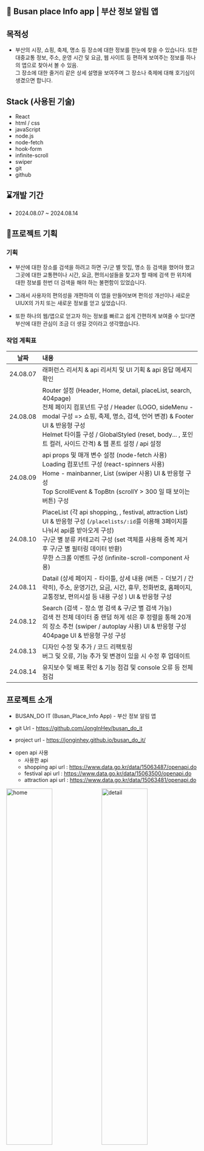## 📝 Busan place Info app | 부산 정보 알림 앱

## 목적성

- 부산의 시장, 쇼핑, 축제, 명소 등 장소에 대한 정보를 한눈에 찾을 수 있습니다. 또한 대중교통 정보, 주소, 운영 시간 및 요금, 웹 사이트 등 편하게 보여주는 정보를 하나의 앱으로 찾아서 볼 수 있음. <br> 그 장소에 대한 줄거리 같은 상세 설명을 보여주며 그 장소나 축제에 대해 호기심이 생겼으면 합니다.

## Stack (사용된 기술)

- React
- html / css
- javaScript
- node.js
- node-fetch
- hook-form
- infinite-scroll
- swiper
- git
- github

## ⌛개발 기간

- 2024.08.07 ~ 2024.08.14

## 📃프로젝트 기획

### 기획

- 부산에 대한 장소를 검색을 하려고 하면 구/군 별 맛집, 명소 등 검색을 했어야 했고 그곳에 대한 교통편이나 시간, 요금, 편의시설들을 찾고자 할 때에 검색 한 위치에 대한 정보를 한번 더 검색을 해야 하는 불편함이 있었습니다.

- 그래서 사용자의 편의성을 개편하여 이 앱을 만들어보며 편의성 개선이나 새로운 UIUX의 가치 또는 새로운 정보를 얻고 싶었습니다.

* 또한 하나의 웹/앱으로 얻고자 하는 정보를 빠르고 쉽게 간편하게 보여줄 수 있다면 부산에 대한 관심이 조금 더 생길 것이라고 생각했습니다.

### 작업 계획표

|   날짜   | 내용                                                                                                                                                                                                                                                                                                            |
| :------: | :-------------------------------------------------------------------------------------------------------------------------------------------------------------------------------------------------------------------------------------------------------------------------------------------------------------- |
| 24.08.07 | 래퍼런스 리서치 & api 리서치 및 UI 기획 & api 응답 메세지 확인                                                                                                                                                                                                                                                  |
| 24.08.08 | Router 설정 (Header, Home, detail, placeList, search, 404page)<br> 전체 페이지 컴포넌트 구성 / Header (LOGO, sideMenu - modal 구성 => 쇼핑, 축제, 명소, 검색, 언어 변경) & Footer UI & 반응형 구성 <br> Helmet 타이틀 구성 / GlobalStyled (reset, body... , 포인트 컬러, 사이드 간격) & 웹 폰트 설정 / api 설정 |
| 24.08.09 | api props 및 매개 변수 설정 (node-fetch 사용) <br> Loading 컴포넌트 구성 (react-spinners 사용) <br> Home - mainbanner, List (swiper 사용) UI & 반응형 구성 <br> Top ScrollEvent & TopBtn (scrollY > 300 일 때 보이는 버튼) 구성                                                                                 |
| 24.08.10 | PlaceList (각 api shopping, , festival, attraction List) UI & 반응형 구성 (`/placelists/:id`를 이용해 3페이지를 나눠서 api를 받아오게 구성) <br> 구/군 별 분류 카테고리 구성 (set 객체를 사용해 중복 제거 후 구/군 별 필터링 데이터 반환)<br> 무한 스크롤 이벤트 구성 (infinite-scroll-component 사용)          |
| 24.08.11 | Datail (상세 페이지 - 타이틀, 상세 내용 (버튼 - 더보기 / 간략히), 주소, 운영기간, 요금, 시간, 휴무, 전화번호, 홈페이지, 교통정보, 편의시설 등 내용 구성 ) UI & 반응형 구성                                                                                                                                      |
| 24.08.12 | Search (검색 - 장소 명 검색 & 구/군 별 검색 가능) <br> 검색 전 전체 데이터 중 랜덤 하게 섞은 후 정렬을 통해 20개의 장소 추천 (swiper / autoplay 사용) UI & 반응형 구성 <br> 404page UI & 반응형 구성 구성                                                                                                       |
| 24.08.13 | 디자인 수정 및 추가 / 코드 리팩토링 <br> 버그 및 오류, 기능 추가 및 변경이 있을 시 수정 후 업데이트                                                                                                                                                                                                             |
| 24.08.14 | 유지보수 및 배포 확인 & 기능 점검 및 console 오류 등 전체 점검                                                                                                                                                                                                                                                  |

## 프로젝트 소개

- BUSAN_DO IT (Busan_Place_Info App) - 부산 정보 알림 앱

- git Url - https://github.com/JongInHey/busan_do_it

- project url - https://jonginhey.github.io/busan_do_it/

* open api 사용
  - 사용한 api
  - shopping api url : https://www.data.go.kr/data/15063487/openapi.do
  - festival api url : https://www.data.go.kr/data/15063500/openapi.do
  - attraction api url : https://www.data.go.kr/data/15063481/openapi.do

<p>
  <img src="https://github.com/user-attachments/assets/c1bb0dcf-0608-4986-9efb-4eea3d361e7d" alt="home" width="49%" />
  <img src="https://github.com/user-attachments/assets/49580e3a-e8a3-4789-96bd-706ad011d694" alt="detail" width="49%" />
  <img src="https://github.com/user-attachments/assets/8ba9bcc2-bb29-410a-8e3e-da9828d91fcb" alt="list" width="49%" />
  <img src="https://github.com/user-attachments/assets/b81b4e03-18bc-4eba-b77c-43ada59baf04" alt="search-01" width="49%" />
  <img src="https://github.com/user-attachments/assets/a6a93949-5db7-4c50-ae92-073691526f65" alt="search-02" width="49%" />
  <img src="https://github.com/user-attachments/assets/c5421f2e-58ab-4d6b-9fbe-ba4e6b4fba15" alt=side" width="49%" />
</p>


1. 메인 페이지

   - 메인 베너에 전체 쇼핑, 축제, 명소들을 랜덤 한 인덱스 값으로 타이틀과 상세 설명 함께 보입니다.

   - 타이틀 별 더보기 클릭 시 해당 키워드 별 리스트를 보여주는 페이지로 이동.

   - 부산의 쇼핑, 축제, 명소 등 장소들의 리스트를 Swiper로 구성.

2. 각 PlaceList 페이지

   - 구/군 별 카테고리를 통한 필터링을 할 수 있습니다.

   - 쇼핑, 축제, 명소 키워드 별 전체 리스트를 무한 스크롤을 통해 장소 명과 주소를 볼 수 있습니다.

   - 클릭 시 상세 페이지로 넘어가게 됩니다.

3. 상세 페이지

   - 장소 사진, 장소 이름, 소제목, 상세 내용을 볼 수 있습니다.

   - 더보기 / 간략히 버튼을 누르면 전체 상세 내용을 볼 수 있습니다.

   - 주소, 이용 요금, 운영 시간, 휴무일, 전화번호, 홈페이지, 교통정보, 편의시설 등 다양한 정보를 볼 수 있습니다.

   - 웹 사이트가 있을 시에 그 장소에 대한 홈페이지로 이동이 가능합니다.

4. 검색 페이지

   - 검색 창에 장소 명 또는 구/군 명으로 검색 가능합니다.

   - 검색 데이터를 한눈에 찾고 보기 쉽게 장소 이미지, 이름, 주소들을 간략하게 볼 수 있습니다..

   - 또한 검색 전 추천하는 장소 20가지를 볼 수 있습니다.

5. 헤더 메뉴

   - 각 PlaceList 페이지로 이동이 가능합니다.

   - 검색 페이지로 이동이 가능합니다.

   - 언어 변경을 통해 한국어, 중국어(번체), 영어, 일본어 4가지 언어로 정보들을 확인할 수 있습니다.

## 프로젝트하면서 느낀 점

### 프로젝트 진행 중 어려웠던 부분

1. 다른 언어로 되어있는 api의 값을 api 설정을 통해 누른 버튼의 값을 받아와 api 요청을 하고 api 호출을 통해 데이터 가져와 모든 페이지에 적용을 시키는 것이 오류와 여러 시행착오를 겪으면서 어려움을 많이 겪었었습니다.

2. PlaceList 페이지에 카테고리 별 필터링을 통해 구/군 별 필터링을 하고 싶었습니다. 하지만 api 데이터의 구/군 데이터의 모든 값이 불러와지면서 중복된 값들이 출력이 되는 부분을 빠르게 해결하지 못해 어려움을 겪었습니다.

3. 무한 스크롤 사용 시 ALL 카테고리가 선택되어 있을 시에는 무한 스크롤이 작동을 하게 되었으나 카테고리 선택 후 스크롤을 사용 시 필터링이 되지 않고 모든 값이 나오게 된다거나 페이지에 값이 없으면 넘어가지지 않는 현상이 생겨 진행에 어려움을 겪었었습니다.

#### 겪은 어려움을 해결한 방법

1. 언어 변경인 lang의 상태를 'Router'에서 관리를 해야 모든 페이지에 전달을 할 수 있을 것이라 생각을 했고 Header 컴포넌트를 통해 언어를 변경할 수 있으니 헤더에서 언어 변경 시 모든 컴포넌트에 lang 값을 프롭스로 전달하여 이 lang 값을 바탕으로 API를 요청하여 구성하였습니다. 또한 의존성 배열에 추가하여 언어가 변경될 때마다 API를 호출하도록 하여 해결하게 되었습니다.

2. 구글링을 통해 new Set()이라는 내장 객체를 알게 되었으며, Set은 동일한 값을 한 번만 저장하고 삽입된 순서를 유지하는 객체라는 것을 이용하여 중복된 값을 제거하고, 고유한 값으로 구성된 Set객체를 새로운 배열로 변환하여 해결하였습니다.

3. 추가적으로 조건을 더 생성하였습니다. 호출된 api 데이터에 카테고리가 포함되어 있는지 확인 후 포함되어 있으면 데이터를 업데이트하고 필터링된 데이터를 호출하였고, 포함되어 있지 않다면 isfetchData를 재귀적으로 한번 더 호출을 하여 다음 페이지를 요청하여 해결했습니다. 또한 무한 루프 방지를 위해 최대 페이지 수에 대한 조건을 추가하였습니다.

### 프로젝트를 하면서 알게 된 내용

- `react-infinite-scroll-component`를 통한 무한 스크롤 방법.

* `concat`을 통한 기존 배열을 변경하지 않고, 두 개 이상의 배열을 병합 후 새 배열 반환하는 방법.

* `new Set`을 이용해 중복된 값 제거 후 배열로 변환하는 방법.

- `indexOf`와 `trim`을 사용하여 특정 값의 이후의 Text를 자르는 방법.

- `backdrop-filter` 요소 뒤 영역에 흐림, 색상 시프트 등 그래픽 효과 적용하는 새로운 css를 알게 됨.

- `sort`를 이용한 무작위 정렬 - 배열의 요소를 정렬하는 방법.

- `replace()`메서드 정규식을 통해 api의 리턴 받은 JSON 데이터 값에 불필요한 HTML 태그를 제거하는 방법을 알게 됨.
  <br> ex) `.replace(/<\/?[^>]+(>|$)/g, "");`

### 유용하거나 새로 알게 된 플러그인 & 라이브러리

- swiper - modules [grid, autoplay] (그리드 슬라이더 구성에 도움을 줌)

- react-infinite-scroll-component (무한 스크롤을 보다 쉽게 적용 가능)

* react-components & react-reset (css)

- react-router-dom(페이지 연결, 내비게이션을 효율적으로 관리 & 사용 가능)

* react-helmey-async (문서의 타이틀, 즉 제목 요소를 바꿔줌)

* react-icons (아이콘)

* react-spinners (로딩 컴포넌트 구성에 대한 시간 단축)

### 프로젝트를 진행하면서 반성 및 칭찬 사항

- **반성할 점**

  - api 설정을 해놓은 상태에서 언어 변경 프롭스를 추가해 호출 api의 값을 바꾸려고 하다 보니 api 설정을 다시 하고 값을 추출하고 확인하는 것 때문에 시간이 좀 걸렸습니다. 다음 프로젝트를 진행할 때에는 받아올 api에 url 설정을 넣어야 할 기능을 먼저 생각한 후에 컴포넌트를 구성 전에 미리 변경하여 시간을 단축시켜 볼 것입니다.

  - 디자인에 욕심을 내다보니 계속 하나씩 추가를 하게 되어 디자인이 난잡해지고 시선이 분산되면서 디자인이 망가지게 되어 수정해야 할 디자인이 많아지게 되었습니다. 그러다 보니 디자인 수정에 꽂히게 되어 디자인에 대해 계속 수정하려고 하는 경향이 있었습니다. 그러다 보니 미세한 디자인에 대해 빠르게 넘어가지 못했습니다.

    - 이 문제를 위해 앱을 보는 사용자의 입장에서 생각하여 디자인하기 <br> 타임박스 기법 (디자인에 대한 작업 시간 정해두기) <br> 사용자의 시선을 분산시키지 않고 집중을 이용하여 머무를 수 있는 디자인 미리 짜놓기 등 이런 방식을 통해 단점을 해결해 나갈 것입니다.

* **칭찬할 점**

  - 주어진 것에 끝까지 해보자는 마음가짐을 가지고 있습니다. <br> 하지만 프로젝트를 진행하면서 개인적인 일이 생겨 계획에 차질이 생겼지만, 저는 계획한 기간 안에 무조건 끝내야겠다며 이른 아침부터 또는 새벽 늦게까지 프로젝트 진행을 하여 정해놓은 기한보다 빨리 프로젝트를 완료할 수 있었습니다.

  - 저는 효과적으로 문제 해결하는 것을 중요하게 생각합니다. <br> 프로젝트 진행 중 생긴 오류 및 버그들에 대해 번역기, 검색, docoument, mdn web docs들을 충분히 활용을 하여 오류 및 진행이 더딘 문제 해결에 대해서 많은 시간을 사용하지 않고 빠르게 해결하였습니다.

## 앞으로의 개발 방향과 프로젝트 개선 방안

- **개발 방향**

  - 유용한 라이브러리를 활용하면 시간 단축이 많이 되어 여러 라이브러리를 적극적으로 사용

  - 다양하고 여러 가지의 api를 활용하여 기획해 개발해 볼 것.

  * props를 이용한 디자인이나 조건문을 사용할 때 조건의 값을 확인하고 어디에 어떻게 props를 주고받을 것인지 미리 생각해 볼 것

  * 진행이 너무 느려지거나 막힐 때에는 적절한 휴식 및 다른 기능 먼저 빠르게 해결할 것

  * 변수, 상수, 함수, props, 조건, 핸들러들의 이름들을 헷갈리지 않게 직관적인 용어나 보기 편한 단어들로 사용할 것

  * 디자인은 최대한 포인트를 줘야 할 곳은 확실하게 포인트를 주며 시선이 분산되지 않게 사용자의 시선을 집중시킬 것

  * Chakra UI를 통한 디자인도 해볼 것

* **개선 방안**
